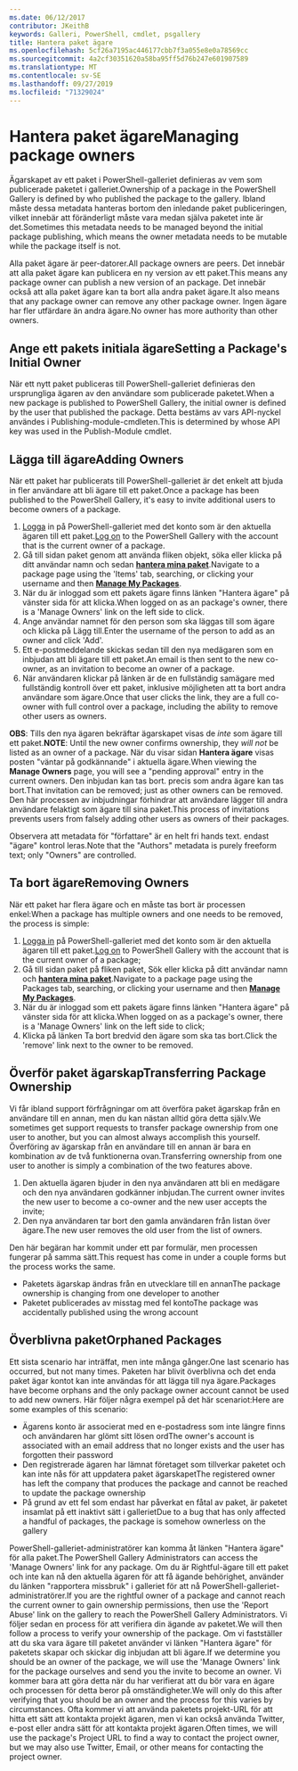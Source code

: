 ```yaml
---
ms.date: 06/12/2017
contributor: JKeithB
keywords: Galleri, PowerShell, cmdlet, psgallery
title: Hantera paket ägare
ms.openlocfilehash: 5cf26a7195ac446177cbb7f3a055e8e0a78569cc
ms.sourcegitcommit: 4a2cf30351620a58ba95ff5d76b247e601907589
ms.translationtype: MT
ms.contentlocale: sv-SE
ms.lasthandoff: 09/27/2019
ms.locfileid: "71329024"
---
```

# <a name="managing-package-owners"></a><span data-ttu-id="6763a-103">Hantera paket ägare</span><span class="sxs-lookup"><span data-stu-id="6763a-103">Managing package owners</span></span>

<span data-ttu-id="6763a-104">Ägarskapet av ett paket i PowerShell-galleriet definieras av vem som publicerade paketet i galleriet.</span><span class="sxs-lookup"><span data-stu-id="6763a-104">Ownership of a package in the PowerShell Gallery is defined by who published the package to the gallery.</span></span>
<span data-ttu-id="6763a-105">Ibland måste dessa metadata hanteras bortom den inledande paket publiceringen, vilket innebär att föränderligt måste vara medan själva paketet inte är det.</span><span class="sxs-lookup"><span data-stu-id="6763a-105">Sometimes this metadata needs to be managed beyond the initial package publishing, which means the owner metadata needs to be mutable while the package itself is not.</span></span>

<span data-ttu-id="6763a-106">Alla paket ägare är peer-datorer.</span><span class="sxs-lookup"><span data-stu-id="6763a-106">All package owners are peers.</span></span>
<span data-ttu-id="6763a-107">Det innebär att alla paket ägare kan publicera en ny version av ett paket.</span><span class="sxs-lookup"><span data-stu-id="6763a-107">This means any package owner can publish a new version of an package.</span></span> <span data-ttu-id="6763a-108">Det innebär också att alla paket ägare kan ta bort alla andra paket ägare.</span><span class="sxs-lookup"><span data-stu-id="6763a-108">It also means that any package owner can remove any other package owner.</span></span>
<span data-ttu-id="6763a-109">Ingen ägare har fler utfärdare än andra ägare.</span><span class="sxs-lookup"><span data-stu-id="6763a-109">No owner has more authority than other owners.</span></span>

## <a name="setting-a-packages-initial-owner"></a><span data-ttu-id="6763a-110">Ange ett pakets initiala ägare</span><span class="sxs-lookup"><span data-stu-id="6763a-110">Setting a Package's Initial Owner</span></span>

<span data-ttu-id="6763a-111">När ett nytt paket publiceras till PowerShell-galleriet definieras den ursprungliga ägaren av den användare som publicerade paketet.</span><span class="sxs-lookup"><span data-stu-id="6763a-111">When a new package is published to PowerShell Gallery, the initial owner is defined by the user that published the package.</span></span> <span data-ttu-id="6763a-112">Detta bestäms av vars API-nyckel användes i Publishing-module-cmdleten.</span><span class="sxs-lookup"><span data-stu-id="6763a-112">This is determined by whose API key was used in the Publish-Module cmdlet.</span></span>

## <a name="adding-owners"></a><span data-ttu-id="6763a-113">Lägga till ägare</span><span class="sxs-lookup"><span data-stu-id="6763a-113">Adding Owners</span></span>

<span data-ttu-id="6763a-114">När ett paket har publicerats till PowerShell-galleriet är det enkelt att bjuda in fler användare att bli ägare till ett paket.</span><span class="sxs-lookup"><span data-stu-id="6763a-114">Once a package has been published to the PowerShell Gallery, it's easy to invite additional users to become owners of a package.</span></span>

1. <span data-ttu-id="6763a-115">[Logga](https://powershellgallery.com/users/account/LogOn) in på PowerShell-galleriet med det konto som är den aktuella ägaren till ett paket.</span><span class="sxs-lookup"><span data-stu-id="6763a-115">[Log on](https://powershellgallery.com/users/account/LogOn) to the PowerShell Gallery with the account that is the current owner of a package.</span></span>
2. <span data-ttu-id="6763a-116">Gå till sidan paket genom att använda fliken objekt, söka eller klicka på ditt användar namn och sedan [**hantera mina paket**](https://www.powershellgallery.com/account/Packages).</span><span class="sxs-lookup"><span data-stu-id="6763a-116">Navigate to a package page using the 'Items' tab, searching, or clicking your username and then [**Manage My Packages**](https://www.powershellgallery.com/account/Packages).</span></span>
3. <span data-ttu-id="6763a-117">När du är inloggad som ett pakets ägare finns länken "Hantera ägare" på vänster sida för att klicka.</span><span class="sxs-lookup"><span data-stu-id="6763a-117">When logged on as an package's owner, there is a 'Manage Owners' link on the left side to click.</span></span>
4. <span data-ttu-id="6763a-118">Ange användar namnet för den person som ska läggas till som ägare och klicka på Lägg till.</span><span class="sxs-lookup"><span data-stu-id="6763a-118">Enter the username of the person to add as an owner and click 'Add'.</span></span>
5. <span data-ttu-id="6763a-119">Ett e-postmeddelande skickas sedan till den nya medägaren som en inbjudan att bli ägare till ett paket.</span><span class="sxs-lookup"><span data-stu-id="6763a-119">An email is then sent to the new co-owner, as an invitation to become an owner of a package.</span></span>
6. <span data-ttu-id="6763a-120">När användaren klickar på länken är de en fullständig samägare med fullständig kontroll över ett paket, inklusive möjligheten att ta bort andra användare som ägare.</span><span class="sxs-lookup"><span data-stu-id="6763a-120">Once that user clicks the link, they are a full co-owner with full control over a package, including the ability to remove other users as owners.</span></span>

<span data-ttu-id="6763a-121">**OBS**: Tills den nya ägaren bekräftar ägarskapet visas de *inte* som ägare till ett paket.</span><span class="sxs-lookup"><span data-stu-id="6763a-121">**NOTE**: Until the new owner confirms ownership, they *will not* be listed as an owner of a package.</span></span>
<span data-ttu-id="6763a-122">När du visar sidan **Hantera ägare** visas posten "väntar på godkännande" i aktuella ägare.</span><span class="sxs-lookup"><span data-stu-id="6763a-122">When viewing the **Manage Owners** page, you will see a "pending approval" entry in the current owners.</span></span>
<span data-ttu-id="6763a-123">Den inbjudan kan tas bort. precis som andra ägare kan tas bort.</span><span class="sxs-lookup"><span data-stu-id="6763a-123">That invitation can be removed; just as other owners can be removed.</span></span>
<span data-ttu-id="6763a-124">Den här processen av inbjudningar förhindrar att användare lägger till andra användare felaktigt som ägare till sina paket.</span><span class="sxs-lookup"><span data-stu-id="6763a-124">This process of invitations prevents users from falsely adding other users as owners of their packages.</span></span>

<span data-ttu-id="6763a-125">Observera att metadata för "författare" är en helt fri hands text. endast "ägare" kontrol leras.</span><span class="sxs-lookup"><span data-stu-id="6763a-125">Note that the "Authors" metadata is purely freeform text; only "Owners" are controlled.</span></span>


## <a name="removing-owners"></a><span data-ttu-id="6763a-126">Ta bort ägare</span><span class="sxs-lookup"><span data-stu-id="6763a-126">Removing Owners</span></span>

<span data-ttu-id="6763a-127">När ett paket har flera ägare och en måste tas bort är processen enkel:</span><span class="sxs-lookup"><span data-stu-id="6763a-127">When a package has multiple owners and one needs to be removed, the process is simple:</span></span>

1. <span data-ttu-id="6763a-128">[Logga in](https://powershellgallery.com/users/account/LogOn) på PowerShell-galleriet med det konto som är den aktuella ägaren till ett paket.</span><span class="sxs-lookup"><span data-stu-id="6763a-128">[Log on](https://powershellgallery.com/users/account/LogOn) to PowerShell Gallery with the account that is the current owner of a package;</span></span>
2. <span data-ttu-id="6763a-129">Gå till sidan paket på fliken paket, Sök eller klicka på ditt användar namn och [**hantera mina paket**](https://www.powershellgallery.com/account/Packages).</span><span class="sxs-lookup"><span data-stu-id="6763a-129">Navigate to a package page using the Packages tab, searching, or clicking your username and then [**Manage My Packages**](https://www.powershellgallery.com/account/Packages).</span></span>
3. <span data-ttu-id="6763a-130">När du är inloggad som ett pakets ägare finns länken "Hantera ägare" på vänster sida för att klicka.</span><span class="sxs-lookup"><span data-stu-id="6763a-130">When logged on as a package's owner, there is a 'Manage Owners' link on the left side to click;</span></span>
4. <span data-ttu-id="6763a-131">Klicka på länken Ta bort bredvid den ägare som ska tas bort.</span><span class="sxs-lookup"><span data-stu-id="6763a-131">Click the 'remove' link next to the owner to be removed.</span></span>



## <a name="transferring-package-ownership"></a><span data-ttu-id="6763a-132">Överför paket ägarskap</span><span class="sxs-lookup"><span data-stu-id="6763a-132">Transferring Package Ownership</span></span>

<span data-ttu-id="6763a-133">Vi får ibland support förfrågningar om att överföra paket ägarskap från en användare till en annan, men du kan nästan alltid göra detta själv.</span><span class="sxs-lookup"><span data-stu-id="6763a-133">We sometimes get support requests to transfer package ownership from one user to another, but you can almost always accomplish this yourself.</span></span>
<span data-ttu-id="6763a-134">Överföring av ägarskap från en användare till en annan är bara en kombination av de två funktionerna ovan.</span><span class="sxs-lookup"><span data-stu-id="6763a-134">Transferring ownership from one user to another is simply a combination of the two features above.</span></span>

1. <span data-ttu-id="6763a-135">Den aktuella ägaren bjuder in den nya användaren att bli en medägare och den nya användaren godkänner inbjudan.</span><span class="sxs-lookup"><span data-stu-id="6763a-135">The current owner invites the new user to become a co-owner and the new user accepts the invite;</span></span>
2. <span data-ttu-id="6763a-136">Den nya användaren tar bort den gamla användaren från listan över ägare.</span><span class="sxs-lookup"><span data-stu-id="6763a-136">The new user removes the old user from the list of owners.</span></span>

<span data-ttu-id="6763a-137">Den här begäran har kommit under ett par formulär, men processen fungerar på samma sätt.</span><span class="sxs-lookup"><span data-stu-id="6763a-137">This request has come in under a couple forms but the process works the same.</span></span>

- <span data-ttu-id="6763a-138">Paketets ägarskap ändras från en utvecklare till en annan</span><span class="sxs-lookup"><span data-stu-id="6763a-138">The package ownership is changing from one developer to another</span></span>
- <span data-ttu-id="6763a-139">Paketet publicerades av misstag med fel konto</span><span class="sxs-lookup"><span data-stu-id="6763a-139">The package was accidentally published using the wrong account</span></span>


## <a name="orphaned-packages"></a><span data-ttu-id="6763a-140">Överblivna paket</span><span class="sxs-lookup"><span data-stu-id="6763a-140">Orphaned Packages</span></span>

<span data-ttu-id="6763a-141">Ett sista scenario har inträffat, men inte många gånger.</span><span class="sxs-lookup"><span data-stu-id="6763a-141">One last scenario has occurred, but not many times.</span></span>
<span data-ttu-id="6763a-142">Paketen har blivit överblivna och det enda paket ägar kontot kan inte användas för att lägga till nya ägare.</span><span class="sxs-lookup"><span data-stu-id="6763a-142">Packages have become orphans and the only package owner account cannot be used to add new owners.</span></span>
<span data-ttu-id="6763a-143">Här följer några exempel på det här scenariot:</span><span class="sxs-lookup"><span data-stu-id="6763a-143">Here are some examples of this scenario:</span></span>

- <span data-ttu-id="6763a-144">Ägarens konto är associerat med en e-postadress som inte längre finns och användaren har glömt sitt lösen ord</span><span class="sxs-lookup"><span data-stu-id="6763a-144">The owner's account is associated with an email address that no longer exists and the user has forgotten their password</span></span>
- <span data-ttu-id="6763a-145">Den registrerade ägaren har lämnat företaget som tillverkar paketet och kan inte nås för att uppdatera paket ägarskapet</span><span class="sxs-lookup"><span data-stu-id="6763a-145">The registered owner has left the company that produces the package and cannot be reached to update the package ownership</span></span>
- <span data-ttu-id="6763a-146">På grund av ett fel som endast har påverkat en fåtal av paket, är paketet insamlat på ett inaktivt sätt i galleriet</span><span class="sxs-lookup"><span data-stu-id="6763a-146">Due to a bug that has only affected a handful of packages, the package is somehow ownerless on the gallery</span></span>

<span data-ttu-id="6763a-147">PowerShell-galleriet-administratörer kan komma åt länken "Hantera ägare" för alla paket.</span><span class="sxs-lookup"><span data-stu-id="6763a-147">The PowerShell Gallery Administrators can access the 'Manage Owners' link for any package.</span></span>
<span data-ttu-id="6763a-148">Om du är Rightful-ägare till ett paket och inte kan nå den aktuella ägaren för att få ägande behörighet, använder du länken "rapportera missbruk" i galleriet för att nå PowerShell-galleriet-administratörer.</span><span class="sxs-lookup"><span data-stu-id="6763a-148">If you are the rightful owner of a package and cannot reach the current owner to gain ownership permissions, then use the 'Report Abuse' link on the gallery to reach the PowerShell Gallery Administrators.</span></span>
<span data-ttu-id="6763a-149">Vi följer sedan en process för att verifiera din ägande av paketet.</span><span class="sxs-lookup"><span data-stu-id="6763a-149">We will then follow a process to verify your ownership of the package.</span></span>
<span data-ttu-id="6763a-150">Om vi fastställer att du ska vara ägare till paketet använder vi länken "Hantera ägare" för paketets skapar och skickar dig inbjudan att bli ägare.</span><span class="sxs-lookup"><span data-stu-id="6763a-150">If we determine you should be an owner of the package, we will use the 'Manage Owners' link for the package ourselves and send you the invite to become an owner.</span></span>
<span data-ttu-id="6763a-151">Vi kommer bara att göra detta när du har verifierat att du bör vara en ägare och processen för detta beror på omständigheter.</span><span class="sxs-lookup"><span data-stu-id="6763a-151">We will only do this after verifying that you should be an owner and the process for this varies by circumstances.</span></span>
<span data-ttu-id="6763a-152">Ofta kommer vi att använda paketets projekt-URL för att hitta ett sätt att kontakta projekt ägaren, men vi kan också använda Twitter, e-post eller andra sätt för att kontakta projekt ägaren.</span><span class="sxs-lookup"><span data-stu-id="6763a-152">Often times, we will use the package's Project URL to find a way to contact the project owner, but we may also use Twitter, Email, or other means for contacting the project owner.</span></span>
